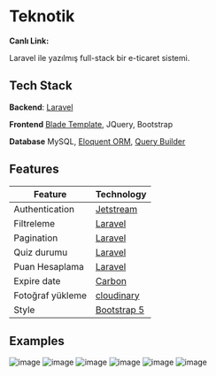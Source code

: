 # Teknotik
**Canlı Link:**

Laravel ile yazılmış full-stack bir e-ticaret sistemi.

## Tech Stack
**Backend**: [Laravel](https://laravel.com/)

**Frontend** [Blade Template](https://laravel.com/docs/9.x/blade#main-content), JQuery, Bootstrap

**Database** MySQL, [Eloquent ORM](https://laravel.com/docs/9.x/eloquent), [Query Builder](https://laravel.com/docs/9.x/queries#main-content)

## Features
| Feature | Technology |
| ----------- | ----------- |
| Authentication | [Jetstream](https://jetstream.laravel.com/2.x/introduction.html) |
| Filtreleme | [Laravel](https://laravel.com/docs/9.x/eloquent-relationships#inline-relationship-existence-queries) |
| Pagination | [Laravel](https://laravel.com/docs/9.x/eloquent-resources#pagination) |
| Quiz durumu |   [Laravel](https://laravel.com/)    |
| Puan Hesaplama | [Laravel](https://laravel.com/)    |
| Expire date | [Carbon](https://laravel.com/docs/9.x/helpers#method-now)  |
| Fotoğraf yükleme | [cloudinary](https://cloudinary.com/)  |
| Style | [Bootstrap 5](https://getbootstrap.com/docs/5.1/getting-started/introduction/)
## Examples
![image](https://user-images.githubusercontent.com/84190481/212450602-93563cb1-d16e-4af4-97f3-8abdca8b7587.png)
![image](https://user-images.githubusercontent.com/84190481/212450632-8c24a545-160c-42a7-ae18-d31c846cb1e1.png)
![image](https://user-images.githubusercontent.com/84190481/212450695-83e09354-8ecd-4d60-a3af-c7613e840523.png)
![image](https://user-images.githubusercontent.com/84190481/212450711-e13fa921-a85f-44c3-b913-e97c7e4db3ae.png)
![image](https://user-images.githubusercontent.com/84190481/212450739-b5eb1386-38e8-40ca-841e-f120a1f75a5a.png)
![image](https://user-images.githubusercontent.com/84190481/212450778-3ef3c921-546e-4186-9729-87381e6d6c40.png)




